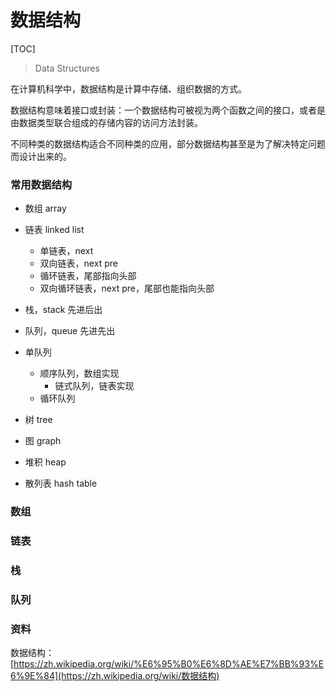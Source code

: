 # 数据结构

[TOC]

> Data Structures



在计算机科学中，数据结构是计算中存储、组织数据的方式。



数据结构意味着接口或封装：一个数据结构可被视为两个函数之间的接口，或者是由数据类型联合组成的存储内容的访问方法封装。



不同种类的数据结构适合不同种类的应用，部分数据结构甚至是为了解决特定问题而设计出来的。





### 常用数据结构



- 数组 array
- 链表 linked list

  - 单链表，next
  - 双向链表，next pre
  - 循环链表，尾部指向头部
  - 双向循环链表，next pre，尾部也能指向头部
- 栈，stack 先进后出
- 队列，queue 先进先出
- 单队列
  
  - 顺序队列，数组实现
    - 链式队列，链表实现
  - 循环队列
- 树 tree
- 图 graph
- 堆积 heap
- 散列表 hash table



### 数组



### 链表



### 栈



### 队列



### 资料

数据结构：[https://zh.wikipedia.org/wiki/%E6%95%B0%E6%8D%AE%E7%BB%93%E6%9E%84](https://zh.wikipedia.org/wiki/数据结构)

